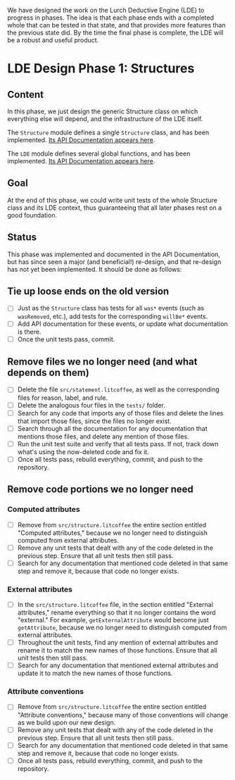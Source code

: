 
We have designed the work on the Lurch Deductive Engine (LDE) to progress in
phases.  The idea is that each phase ends with a completed whole that can be
tested in that state, and that provides more features than the previous
state did.  By the time the final phase is complete, the LDE will be a
robust and useful product.

# LDE Design Phase 1: Structures

## Content

In this phase, we just design the generic Structure class on which
everything else will depend, and the infrastructure of the LDE itself.

The `Structure` module defines a single `Structure` class, and has been
implemented. [Its API Documentation appears here](api-structures.md).

The `LDE` module defines several global functions, and has been implemented.
[Its API Documentation appears here](api-lde.md).

## Goal

At the end of this phase, we could write unit tests of the whole Structure
class and its LDE context, thus guaranteeing that all later phases rest on a
good foundation.

## Status

This phase was implemented and documented in the API Documentation, but has
since seen a major (and beneficial!) re-design, and that re-design has not
yet been implemented.  It should be done as follows:

## Tie up loose ends on the old version

 * [ ] Just as the `Structure` class has tests for all `was*` events (such
   as `wasRemoved`, etc.), add tests for the corresponding `willBe*` events.
 * [ ] Add API documentation for these events, or update what documentation
   is there.
 * [ ] Once the unit tests pass, commit.

## Remove files we no longer need (and what depends on them)

 * [ ] Delete the file `src/statement.litcoffee`, as well as the
   corresponding files for reason, label, and rule.
 * [ ] Delete the analogous four files in the `tests/` folder.
 * [ ] Search for any code that imports any of those files and delete the
   lines that import those files, since the files no longer exist.
 * [ ] Search through all the documentation for any documentation that
   mentions those files, and delete any mention of those files.
 * [ ] Run the unit test suite and verify that all tests pass.  If not,
   track down what's using the now-deleted code and fix it.
 * [ ] Once all tests pass, rebuild everything, commit, and push to the
   repository.

## Remove code portions we no longer need

### Computed attributes

 * [ ] Remove from `src/structure.litcoffee` the entire section entitled
   "Computed attributes," because we no longer need to distinguish computed
   from external attributes.
 * [ ] Remove any unit tests that dealt with any of the code deleted in the
   previous step.  Ensure that all unit tests then still pass.
 * [ ] Search for any documentation that mentioned code deleted in that same
   step and remove it, because that code no longer exists.

### External attributes

 * [ ] In the `src/structure.litcoffee` file, in the section entitled
   "External attributes," rename everything so that it no longer contains
   the word "external."  For example, `getExternalAttribute` would become
   just `getAttribute`, because we no longer need to distinguish computed
   from external attributes.
 * [ ] Throughout the unit tests, find any mention of external attributes
   and rename it to match the new names of those functions.  Ensure that all
   unit tests then still pass.
 * [ ] Search for any documentation that mentioned external attributes and
   update it to match the new names of those functions.

### Attribute conventions

 * [ ] Remove from `src/structure.litcoffee` the entire section entitled
   "Attribute conventions," because many of those conventions will change
   as we build upon our new design.
 * [ ] Remove any unit tests that dealt with any of the code deleted in the
   previous step.  Ensure that all unit tests then still pass.
 * [ ] Search for any documentation that mentioned code deleted in that same
   step and remove it, because that code no longer exists.
 * [ ] Once all tests pass, rebuild everything, commit, and push to the
   repository.
